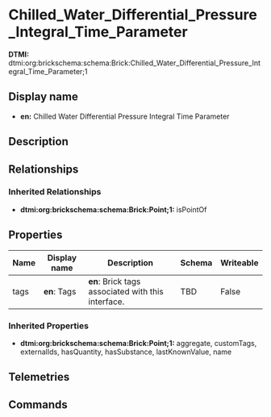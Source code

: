 # Chilled_Water_Differential_Pressure_Integral_Time_Parameter
**DTMI:** dtmi:org:brickschema:schema:Brick:Chilled_Water_Differential_Pressure_Integral_Time_Parameter;1
## Display name
- **en:** Chilled Water Differential Pressure Integral Time Parameter
## Description
## Relationships
### Inherited Relationships
* **dtmi:org:brickschema:schema:Brick:Point;1:** isPointOf
## Properties
|Name|Display name|Description|Schema|Writeable|
|-|-|-|-|-|
|tags|**en**: Tags|**en**: Brick tags associated with this interface.|TBD|False
### Inherited Properties
* **dtmi:org:brickschema:schema:Brick:Point;1:** aggregate, customTags, externalIds, hasQuantity, hasSubstance, lastKnownValue, name
## Telemetries
## Commands
